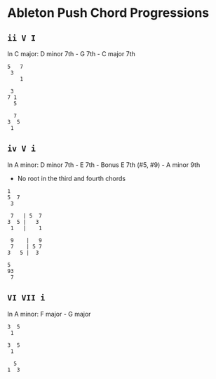 # Ableton Push Chord Progressions

## `ii V I`

In C major: D minor 7th - G 7th - C major 7th

```
5   7
 3
    1

 3
7 1
  5

  7
3  5
 1  
```

## `iv V i`

In A minor: D minor 7th - E 7th - Bonus E 7th (#5, #9) - A minor 9th

- No root in the third and fourth chords

```
1
5  7
 3

 7   | 5  7
3  5 |   3
 1   |    1

 9    |   9
 7    | 5 7
3   5 |  3

5
93
 7
```

## `VI VII i`

In A minor: F major - G major

```
3  5
 1

3  5
 1

  5
1  3
```
